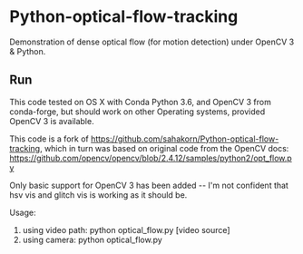 # Python-optical-flow-tracking
Demonstration of dense optical flow (for motion detection) under OpenCV 3 & Python.


## Run
This code tested on OS X with Conda Python 3.6, and OpenCV 3 from conda-forge, but should work on other Operating systems, provided OpenCV 3 is available. 

This code is a fork of https://github.com/sahakorn/Python-optical-flow-tracking, which in turn was based on original code from the OpenCV docs: https://github.com/opencv/opencv/blob/2.4.12/samples/python2/opt_flow.py

Only basic support for OpenCV 3 has been added -- I'm not confident that hsv vis and glitch vis is working as it should be.

Usage:

1. using video path: python optical_flow.py [video source] 
2. using camera: python optical_flow.py 
